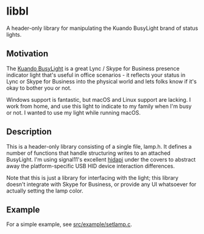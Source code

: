 # libbl
A header-only library for manipulating the Kuando BusyLight brand of status lights.

## Motivation
The [Kuando BusyLight](http://www.busylight.com) is a great Lync / Skype for Business presence indicator light that's useful in office scenarios - it reflects your status in Lync or Skype for Business into the physical world and lets folks know if it's okay to bother you or not.

Windows support is fantastic, but macOS and Linux support are lacking. I work from home, and use this light to indicate to my family when I'm busy or not. I wanted to use my light while running macOS.

## Description
This is a header-only library consisting of a single file, lamp.h. It defines a number of functions that handle structuring writes to an attached BusyLight. I'm using signal11's excellent [hidapi](https://github.com/signal11/hidapi) under the covers to abstract away the platform-specific USB HID device interaction differences.

Note that this is just a library for interfacing with the light; this library doesn't integrate with Skype for Business, or provide any UI whatsoever for actually setting the lamp color.

## Example
For a simple example, see [src/example/setlamp.c](https://github.com/brporter/libbl/blob/master/src/example/setlamp.c).
